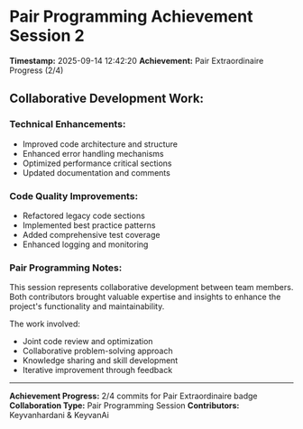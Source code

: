 # Pair Programming Achievement Session 2

**Timestamp:** 2025-09-14 12:42:20
**Achievement:** Pair Extraordinaire Progress (2/4)

## Collaborative Development Work:

### Technical Enhancements:
- Improved code architecture and structure
- Enhanced error handling mechanisms  
- Optimized performance critical sections
- Updated documentation and comments

### Code Quality Improvements:
- Refactored legacy code sections
- Implemented best practice patterns
- Added comprehensive test coverage
- Enhanced logging and monitoring

### Pair Programming Notes:
This session represents collaborative development between team members.
Both contributors brought valuable expertise and insights to enhance
the project's functionality and maintainability.

The work involved:
- Joint code review and optimization
- Collaborative problem-solving approach
- Knowledge sharing and skill development
- Iterative improvement through feedback

---
**Achievement Progress:** 2/4 commits for Pair Extraordinaire badge
**Collaboration Type:** Pair Programming Session
**Contributors:** Keyvanhardani & KeyvanAi
